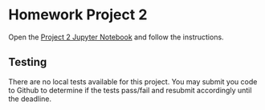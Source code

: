 # Homework Project 2

Open the [Project 2 Jupyter Notebook](project2.ipynb) and follow the instructions.

## Testing

There are no local tests available for this project.  You may submit you code to Github to determine if the tests pass/fail and resubmit accordingly until the deadline.
